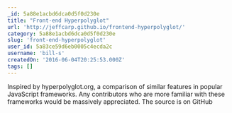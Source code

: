 ```yaml
---
_id: 5a88e1acbd6dca0d5f0d230e
title: "Front-end Hyperpolyglot"
url: 'http://jeffcarp.github.io/frontend-hyperpolyglot/'
category: 5a88e1acbd6dca0d5f0d230e
slug: 'front-end-hyperpolyglot'
user_id: 5a83ce59d6eb0005c4ecda2c
username: 'bill-s'
createdOn: '2016-06-04T20:25:53.000Z'
tags: []
---
```


Inspired by hyperpolyglot.org, a comparison of similar features in popular JavaScript frameworks.
Any contributors who are more familiar with these frameworks would be massively appreciated. The source is on GitHub
